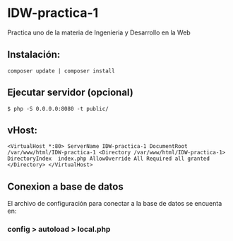 # IDW-practica-1
Practica uno de la materia de Ingenieria y Desarrollo en la Web
## Instalación:
`composer update | composer install`
## Ejecutar servidor (opcional)
`$ php -S 0.0.0.0:8080 -t public/`
## vHost:
`<VirtualHost *:80>
ServerName IDW-practica-1
DocumentRoot /var/www/html/IDW-practica-1
  <Directory /var/www/html/IDW-practica-1>
    DirectoryIndex  index.php
    AllowOverride All
    Required all granted
  </Directory>
</VirtualHost>`
## Conexion a base de datos
El archivo de configuración para conectar a la base de datos se encuenta en:
### config > autoload > local.php